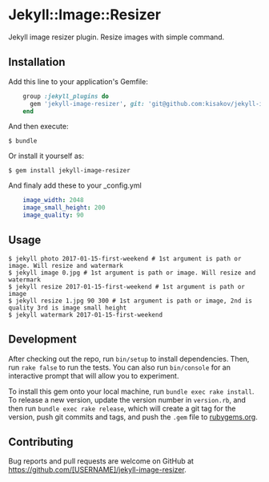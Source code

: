 # Jekyll::Image::Resizer

Jekyll image resizer plugin. Resize images with simple command.

## Installation

Add this line to your application's Gemfile:

```ruby
    group :jekyll_plugins do
      gem 'jekyll-image-resizer', git: 'git@github.com:kisakov/jekyll-image-resizer.git'
    end
```

And then execute:

    $ bundle

Or install it yourself as:

    $ gem install jekyll-image-resizer

And finaly add these to your _config.yml

```yml
    image_width: 2048
    image_small_height: 200
    image_quality: 90
```

## Usage

    $ jekyll photo 2017-01-15-first-weekend # 1st argument is path or image. Will resize and watermark
    $ jekyll image 0.jpg # 1st argument is path or image. Will resize and watermark
    $ jekyll resize 2017-01-15-first-weekend # 1st argument is path or image
    $ jekyll resize 1.jpg 90 300 # 1st argument is path or image, 2nd is quality 3rd is image small height
    $ jekyll watermark 2017-01-15-first-weekend

## Development

After checking out the repo, run `bin/setup` to install dependencies. Then, run `rake false` to run the tests. You can also run `bin/console` for an interactive prompt that will allow you to experiment.

To install this gem onto your local machine, run `bundle exec rake install`. To release a new version, update the version number in `version.rb`, and then run `bundle exec rake release`, which will create a git tag for the version, push git commits and tags, and push the `.gem` file to [rubygems.org](https://rubygems.org).

## Contributing

Bug reports and pull requests are welcome on GitHub at https://github.com/[USERNAME]/jekyll-image-resizer.

